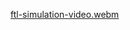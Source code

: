 [ftl-simulation-video.webm](https://github.com/mmtmn/faster-then-light-simulation/assets/42742390/0fc0d687-974f-41c4-a3bd-83d463d76c56)
